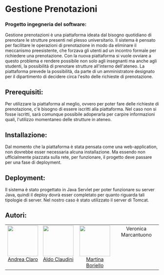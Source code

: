 # Gestione Prenotazioni

### Progetto ingegneria del software:
Gestione prenotazioni è una piattaforma ideata dal bisogno quotidiano di 
prenotare le strutture presenti nel plesso universitario. 
Il sistema è pensato per facilitare le operazioni di prenotazione in modo
da eliminare il meccanismo preesistente, che forzava gli utenti
ad un incontro formale per richiedere una prenotazione. Con la nuova 
piattaforma si vuole ovviare a questo problema e rendere possibile non
solo agli insegnanti ma anche agli studenti, la possibilità di prenotare
strutture all'interno dell'ateneo.
La piattaforma prevede la possibilità, da parte di un amministratore designato
per il dipartimento di decidere circa l'esito delle richieste di prenotazione.

## Prerequisiti:
Per utilizzare la piattaforma al meglio, ovvero per poter fare delle richieste
di prenotazione, c'è bisogno di essere iscritti alla piattaforma.
Nel caso non si fosse iscritti, sarà comunque possibile adoperarla per carpire
informazioni quali, l'utilizzo momentaneo delle strutture in ateneo.

## Installazione:
Dal momento che la piattaforma è stata pensata come una web-application, non 
dovrebbe esser necessaria alcuna installazione. Ma essendo non ufficialmente
piazzata sulla rete, per funzionare, il progetto deve passare per una fase di
deployment.

## Deployment:
Il sistema è stato progettato in Java Servlet per poter funzionare su server Java,
quindi il deploy dovrà esser completato per quanto riguarda tali tipologie di 
server.
Nel nostro caso è stato utilizzato il server di Tomcat.

## Autori:
<table>
  <tbody>
    <tr>
      </td>
        <td align="center" valign="top">
        <img width="100" height="100" src="https://avatars1.githubusercontent.com/u/55531272?s=400&u=cc394cae0a33c65ea1b7ca4b624cd2ffad0803f3&v=4">
        <br>
        <a href="https://github.com/andrea-claro">Andrea Claro</a>
      </td>
      </td>
        <td align="center" valign="top">
        <img width="100" height="100" src="https://avatars2.githubusercontent.com/u/44474118?s=400&v=4">
        <br>
        <a href="https://github.com/aldoClau98">Aldo Claudini</a>
      </td>      
      <td align="center" valign="top">
        <img width="100" height="100" src="https://avatars3.githubusercontent.com/u/55535342?s=400&v=4">
        <br>
        <a href="https://github.com/martina211">Martina Boriello</a>
      </td>
      <td align="center" valign="top">
        Veronica Marcantuono
      </td>
      </tr>
  </tbody>
</table>

